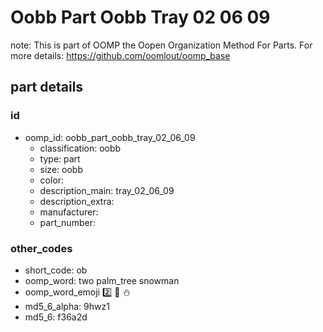 # Oobb Part Oobb Tray 02 06 09  

note: This is part of OOMP the Oopen Organization Method For Parts. For more details: https://github.com/oomlout/oomp_base

##  part details





### id
* oomp_id: oobb_part_oobb_tray_02_06_09
  * classification: oobb
  * type: part
  * size: oobb
  * color: 
  * description_main: tray_02_06_09
  * description_extra: 
  * manufacturer: 
  * part_number: 

### other_codes
* short_code: ob
* oomp_word: two palm_tree snowman
* oomp_word_emoji :two: :palm_tree: :snowman:
* md5_6_alpha: 9hwz1
* md5_6: f36a2d